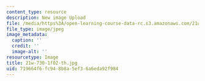 ```yaml
---
content_type: resource
description: New image Upload
file: /media/https%3A/open-learning-course-data-rc.s3.amazonaws.com/21w-730-2-the-creative-spark-fall-2004/719664f6fc948b8a5ef36a6eda92f984_21w-730-1f02-th.jpg
file_type: image/jpeg
image_metadata:
  caption: ''
  credit: ''
  image-alt: ''
resourcetype: Image
title: 21w-730-1f02-th.jpg
uid: 719664f6-fc94-8b8a-5ef3-6a6eda92f984
---
```

